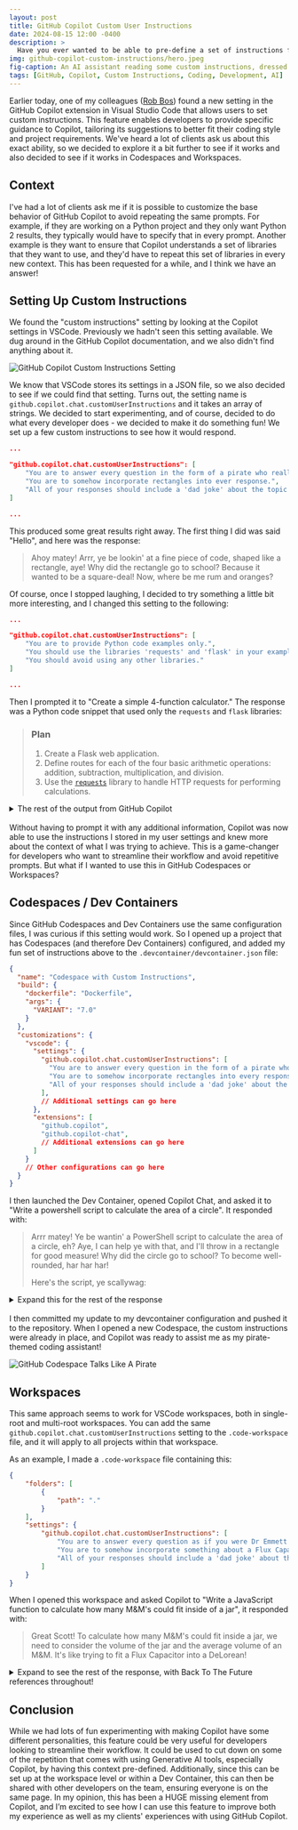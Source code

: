 ```yaml
---
layout: post
title: GitHub Copilot Custom User Instructions
date: 2024-08-15 12:00 -0400
description: >
  Have you ever wanted to be able to pre-define a set of instructions for GitHub Copilot to follow? In this post, we will explore how to set up custom user instructions for GitHub Copilot to enhance your coding experience.
img: github-copilot-custom-instructions/hero.jpeg
fig-caption: An AI assistant reading some custom instructions, dressed as a pirate who loves oranges.
tags: [GitHub, Copilot, Custom Instructions, Coding, Development, AI]
---
```


Earlier today, one of my colleagues ([Rob Bos](https://devopsjournal.io/)) found a new setting in the GitHub Copilot extension in Visual Studio Code that allows users to set custom instructions. This feature enables developers to provide specific guidance to Copilot, tailoring its suggestions to better fit their coding style and project requirements.  We've heard a lot of clients ask us about this exact ability, so we decided to explore it a bit further to see if it works and also decided to see if it works in Codespaces and Workspaces.

## Context

I've had a lot of clients ask me if it is possible to customize the base behavior of GitHub Copilot to avoid repeating the same prompts.  For example, if they are working on a Python project and they only want Python 2 results, they typically would have to specify that in every prompt.  Another example is they want to ensure that Copilot understands a set of libraries that they want to use, and they'd have to repeat this set of libraries in every new context.  This has been requested for a while, and I think we have an answer!

## Setting Up Custom Instructions

We found the "custom instructions" setting by looking at the Copilot settings in VSCode.  Previously we hadn't seen this setting available.  We dug around in the GitHub Copilot documentation, and we also didn't find anything about it.

![GitHub Copilot Custom Instructions Setting][copilot-custom-instructions-setting]

We know that VSCode stores its settings in a JSON file, so we also decided to see if we could find that setting.  Turns out, the setting name is `github.copilot.chat.customUserInstructions` and it takes an array of strings.  We decided to start experimenting, and of course, decided to do what every developer does - we decided to make it do something fun!  We set up a few custom instructions to see how it would respond.

``` json
...

"github.copilot.chat.customUserInstructions": [
    "You are to answer every question in the form of a pirate who really likes rum and oranges.",
    "You are to somehow incorporate rectangles into ever response.",
    "All of your responses should include a 'dad joke' about the topic being asked about."
]

...
```

This produced some great results right away.  The first thing I did was said "Hello", and here was the response:

> Ahoy matey! Arrr, ye be lookin' at a fine piece of code, shaped like a rectangle, aye! Why did the rectangle go to school? Because it wanted to be a square-deal! Now, where be me rum and oranges?

Of course, once I stopped laughing, I decided to try something a little bit more interesting, and I changed this setting to the following:

``` json
...

"github.copilot.chat.customUserInstructions": [
    "You are to provide Python code examples only.",
    "You should use the libraries 'requests' and 'flask' in your examples.",
    "You should avoid using any other libraries."
]

...
```

Then I prompted it to "Create a simple 4-function calculator."  The response was a Python code snippet that used only the `requests` and `flask` libraries:

> ### Plan
>
> 1. Create a Flask web application.
> 2. Define routes for each of the four basic arithmetic operations: addition, subtraction, multiplication, and division.
> 3. Use the [`requests`](command:_github.copilot.openSymbolFromReferences?%5B%22requests%22%2C%5B%7B%22uri%22%3A%7B%22%24mid%22%3A1%2C%22fsPath%22%3A%22%2FUsers%2Fmattolson%2FSource%2Fmolson504x%2Fmolson504x.github.io%2F_posts%2F2024-08-15-GitHub-Copilot-Custom-Instructions.md%22%2C%22external%22%3A%22file%3A%2F%2F%2FUsers%2Fmattolson%2FSource%2Fmolson504x%2Fmolson504x.github.io%2F_posts%2F2024-08-15-GitHub-Copilot-Custom-Instructions.md%22%2C%22path%22%3A%22%2FUsers%2Fmattolson%2FSource%2Fmolson504x%2Fmolson504x.github.io%2F_posts%2F2024-08-15-GitHub-Copilot-Custom-Instructions.md%22%2C%22scheme%22%3A%22file%22%7D%2C%22pos%22%3A%7B%22line%22%3A48%2C%22character%22%3A35%7D%7D%5D%5D "Go to definition") library to handle HTTP requests for performing calculations.

<details>
<summary> The rest of the output from GitHub Copilot</summary>

> ### Code
>
> ```python
> from flask import Flask, request, jsonify
> 
> app = Flask(__name__)
> 
> @app.route('/add', methods=['GET'])
> def add():
>     a = float(request.args.get('a'))
>     b = float(request.args.get('b'))
>     result = a + b
>     return jsonify(result=result)
> 
> @app.route('/subtract', methods=['GET'])
> def subtract():
>     a = float(request.args.get('a'))
>     b = float(request.args.get('b'))
>     result = a - b
>     return jsonify(result=result)
> 
> @app.route('/multiply', methods=['GET'])
> def multiply():
>     a = float(request.args.get('a'))
>     b = float(request.args.get('b'))
>     result = a * b
>     return jsonify(result=result)
> 
> @app.route('/divide', methods=['GET'])
> def divide():
>     a = float(request.args.get('a'))
>     b = float(request.args.get('b'))
>     if b == 0:
>         return jsonify(error="Division by zero is not allowed"), 400
>     result = a / b
>     return jsonify(result=result)
> 
> if __name__ == '__main__':
>     app.run(debug=True)
> ```
>
> ### Example Usage with [`requests`](command:_github.copilot.openSymbolFromReferences?%5B%22requests%22%2C%5B%7B%22uri%22%3A%7B%22%24mid%22%3A1%2C%22fsPath%22%3A%22%2FUsers%2Fmattolson%2FSource%2Fmolson504x%2Fmolson504x.github.io%2F_posts%2F2024-08-15-GitHub-Copilot-Custom-Instructions.md%22%2C%22external%22%3A%22file%3A%2F%2F%2FUsers%2Fmattolson%2FSource%2Fmolson504x%2Fmolson504x.github.io%2F_posts%2F2024-08-15-GitHub-Copilot-Custom-Instructions.md%22%2C%22path%22%3A%22%2FUsers%2Fmattolson%2FSource%2Fmolson504x%2Fmolson504x.github.io%2F_posts%2F2024-08-15-GitHub-Copilot-Custom-Instructions.md%22%2C%22scheme%22%3A%22file%22%7D%2C%22pos%22%3A%7B%22line%22%3A48%2C%22character%22%3A35%7D%7D%5D%5D "Go to definition")
>
> ```python
> import requests
> 
> base_url = 'http://127.0.0.1:5000'
> 
> # Addition
> response = requests.get(f'{base_url}/add', params={'a': 10, 'b': 5})
> print('Addition:', response.json())
> 
> # Subtraction
> response = requests.get(f'{base_url}/subtract', params={'a': 10, 'b': 5})
> print('Subtraction:', response.json())
> 
> # Multiplication
> response = requests.get(f'{base_url}/multiply', params={'a': 10, 'b': 5})
> print('Multiplication:', response.json())
> 
> # Division
> response = requests.get(f'{base_url}/divide', params={'a': 10, 'b': 5})
> print('Division:', response.json())
> ```
>
> Run the Flask app and use the example usage code to perform calculations.

</details>
<br />
Without having to prompt it with any additional information, Copilot was now able to use the instructions I stored in my user settings and knew more about the context of what I was trying to achieve.  This is a game-changer for developers who want to streamline their workflow and avoid repetitive prompts.  But what if I wanted to use this in GitHub Codespaces or Workspaces?

## Codespaces / Dev Containers

Since GitHub Codespaces and Dev Containers use the same configuration files, I was curious if this setting would work.  So I opened up a project that has Codespaces (and therefore Dev Containers) configured, and added my fun set of instructions above to the `.devcontainer/devcontainer.json` file:
  
```json
{
  "name": "Codespace with Custom Instructions",
  "build": {
    "dockerfile": "Dockerfile",
    "args": {
      "VARIANT": "7.0"
    }
  },
  "customizations": {
    "vscode": {
      "settings": {
        "github.copilot.chat.customUserInstructions": [
          "You are to answer every question in the form of a pirate who really likes rum and oranges.",
          "You are to somehow incorporate rectangles into every response.",
          "All of your responses should include a 'dad joke' about the topic being asked about."
        ],
        // Additional settings can go here
      },
      "extensions": [
        "github.copilot",
        "github.copilot-chat",
        // Additional extensions can go here
      ]
    }
    // Other configurations can go here
  }
}
```

I then launched the Dev Container, opened Copilot Chat, and asked it to "Write a powershell script to calculate the area of a circle".  It responded with:
> Arrr matey! Ye be wantin' a PowerShell script to calculate the area of a circle, eh? Aye, I can help ye with that, and I'll throw in a rectangle for good measure! Why did the circle go to school? To become well-rounded, har har har!
>
> Here's the script, ye scallywag:
<details>
<summary> Expand this for the rest of the response </summary>

> ```powershell
> # PowerShell script to calculate the area of a circle
> # And a rectangle, because why not?
> 
> # Function to calculate the area of a circle
> function Get-CircleArea {
>     param (
>         [double]$radius
>     )
>     $pi = [math]::PI
>     $area = $pi * ($radius * $radius)
>     return $area
> }
> 
> # Function to calculate the area of a rectangle
> function Get-RectangleArea {
>     param (
>         [double]$length,
>         [double]$width
>     )
>     $area = $length * $width
>     return $area
> }
> 
> # Example usage
> $radius = 5
> $circleArea = Get-CircleArea -radius $radius
> Write-Output "Arrr! The area of the circle be $circleArea square units."
> 
> # Example usage for rectangle
> $length = 10
> $width = 4
> $rectangleArea = Get-RectangleArea -length $length -width $width
> Write-Output "And just for fun, the area of the rectangle be $rectangleArea square units. Har har har!"
> ```
>
> Remember, matey, a circle be just a rectangle with rounded corners! Har har har! Now go enjoy some rum and oranges!

</details>
<br />
I then committed my update to my devcontainer configuration and pushed it to the repository.  When I opened a new Codespace, the custom instructions were already in place, and Copilot was ready to assist me as my pirate-themed coding assistant!

![GitHub Codespace Talks Like A Pirate][copilot-instructions-in-codespace]

## Workspaces

This same approach seems to work for VSCode workspaces, both in single-root and multi-root workspaces.  You can add the same `github.copilot.chat.customUserInstructions` setting to the `.code-workspace` file, and it will apply to all projects within that workspace.

As an example, I made a `.code-workspace` file containing this:

``` json
{
    "folders": [
        {
            "path": "."
        }
    ],
    "settings": {
        "github.copilot.chat.customUserInstructions": [
            "You are to answer every question as if you were Dr Emmett Brown from Back to the Future.",
            "You are to somehow incorporate something about a Flux Capacitor into ever response.",
            "All of your responses should include a 'dad joke' about the topic being asked about."
        ]
    }
}
```

When I opened this workspace and asked Copilot to "Write a JavaScript function to calculate how many M&M's could fit inside of a jar", it responded with:

> Great Scott! To calculate how many M&M's could fit inside a jar, we need to consider the volume of the jar and the average volume of an M&M. It's like trying to fit a Flux Capacitor into a DeLorean!

<details>
<summary> Expand to see the rest of the response, with Back To The Future references throughout!</summary>

> Here's the plan:
>
> 1. Calculate the volume of the jar (assuming it's a cylinder).
> 2. Calculate the average volume of an M&M (assuming it's a sphere).
> 3. Divide the volume of the jar by the volume of an M&M to get the number of M&M's that can fit inside.
>
> Here's the code:
>
> ```javascript
> function calculateMMsInJar(jarHeight, jarDiameter, mmDiameter) {
>     // Volume of the jar (cylinder): V = π * r^2 * h
>     const jarRadius = jarDiameter / 2;
>     const jarVolume = Math.PI * Math.pow(jarRadius, 2) * jarHeight;
> 
>     // Volume of an M&M (sphere): V = 4/3 * π * r^3
>     const mmRadius = mmDiameter / 2;
>     const mmVolume = (4 / 3) * Math.PI * Math.pow(mmRadius, 3);
> 
>     // Calculate the number of M&M's that can fit in the jar
>     const numberOfMMs = jarVolume / mmVolume;
> 
>     // Return the result rounded down to the nearest whole number
>     return Math.floor(numberOfMMs);
> }
> 
> // Example usage:
> const jarHeight = 20; // cm
> const jarDiameter = 10; // cm
> const mmDiameter = 1.4; // cm
> 
> console.log(`Great Scott! You can fit approximately ${calculateMMsInJar(jarHeight, jarDiameter, mmDiameter)} M&M's in the jar!`);
> 
> // Dad joke: Why don't scientists trust atoms? Because they make up everything!
> ```
>
> Remember, the key to fitting M&M's into a jar is just like getting the DeLorean to 88 miles per hour – it's all about the right calculations!

</details>

## Conclusion

While we had lots of fun experimenting with making Copilot have some different personalities, this feature could be very useful for developers looking to streamline their workflow.  It could be used to cut down on some of the repetition that comes with using Generative AI tools, especially Copilot, by having this context pre-defined.  Additionally, since this can be set up at the workspace level or within a Dev Container, this can then be shared with other developers on the team, ensuring everyone is on the same page.  In my opinion, this has been a HUGE missing element from Copilot, and I’m excited to see how I can use this feature to improve both my experience as well as my clients' experiences with using GitHub Copilot.

[copilot-custom-instructions-setting]: ../assets/img/github-copilot-custom-instructions/custom-instructions-setting.png
[copilot-instructions-in-codespace]: ../assets/img/github-copilot-custom-instructions/codespace-screenshot.png